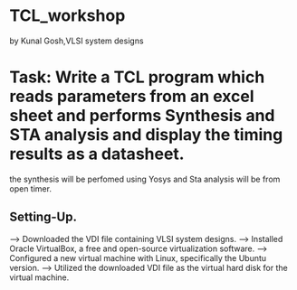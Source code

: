 # TCL_workshop
by Kunal Gosh,VLSI system designs
# Task: Write a TCL program which reads parameters from an excel sheet and performs Synthesis and STA analysis and display the timing results as a datasheet. 
the synthesis will be perfomed using Yosys and Sta analysis will be from open timer. 

## Setting-Up.
--> Downloaded the VDI file containing VLSI system designs.
--> Installed Oracle VirtualBox, a free and open-source virtualization software.
--> Configured a new virtual machine with Linux, specifically the Ubuntu version.
--> Utilized the downloaded VDI file as the virtual hard disk for the virtual machine.









